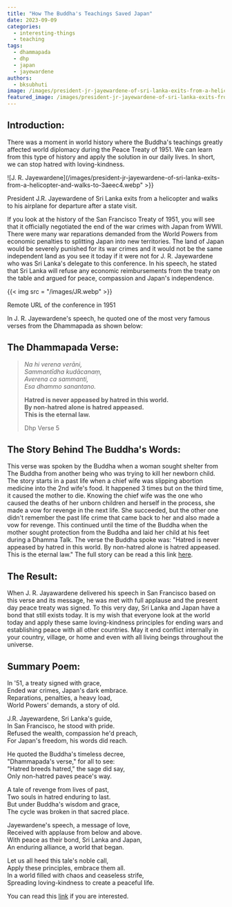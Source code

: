 ```yaml
---
title: "How The Buddha's Teachings Saved Japan"
date: 2023-09-09
categories: 
  - interesting-things
  - teaching
tags: 
  - dhammapada
  - dhp
  - japan
  - jayewardene
authors: 
  - bksubhuti
image: /images/president-jr-jayewardene-of-sri-lanka-exits-from-a-helicopter-and-walks-to-3aeec4.webp
featured_image: /images/president-jr-jayewardene-of-sri-lanka-exits-from-a-helicopter-and-walks-to-3aeec4.webp
---
```


## Introduction:

There was a moment in world history where the Buddha's teachings greatly affected world diplomacy during the Peace Treaty of 1951. We can learn from this type of history and apply the solution in our daily lives. In short, we can stop hatred with loving-kindness.

![J. R. Jayewardene](/images/president-jr-jayewardene-of-sri-lanka-exits-from-a-helicopter-and-walks-to-3aeec4.webp" >}}

President J.R. Jayewardene of Sri Lanka exits from a helicopter and walks to his airplane for departure after a state visit.

If you look at the history of the San Francisco Treaty of 1951, you will see that it officially negotiated the end of the war crimes with Japan from WWII. There were many war reparations demanded from the World Powers from economic penalties to splitting Japan into new territories. The land of Japan would be severely punished for its war crimes and it would not be the same independent land as you see it today if it were not for J. R. Jayewardene who was Sri Lanka's delegate to this conference. In his speech, he stated that Sri Lanka will refuse any economic reimbursements from the treaty on the table and argued for peace, compassion and Japan's independence.

{{< img src = "/images/JR.webp" >}}

Remote URL of the conference in 1951

In J. R. Jayewardene's speech, he quoted one of the most very famous verses from the Dhammapada as shown below:

## The Dhammapada Verse:

> _Na hi verena verāni,  
> Sammantīdha kudācanaṃ,  
> Averena ca sammanti,  
> Esa dhammo sanantano._  
>   
> **Hatred is never appeased by hatred in this world.  
> By non-hatred alone is hatred appeased.  
> This is the eternal law.**
> 
> Dhp Verse 5

## The Story Behind The Buddha's Words:

This verse was spoken by the Buddha when a woman sought shelter from The Buddha from another being who was trying to kill her newborn child. The story starts in a past life when a chief wife was slipping abortion medicine into the 2nd wife's food. It happened 3 times but on the third time, it caused the mother to die. Knowing the chief wife was the one who caused the deaths of her unborn children and herself in the process, she made a vow for revenge in the next life. She succeeded, but the other one didn't remember the past life crime that came back to her and also made a vow for revenge. This continued until the time of the Buddha when the mother sought protection from the Buddha and laid her child at his feet during a Dhamma Talk. The verse the Buddha spoke was: "Hatred is never appeased by hatred in this world. By non-hatred alone is hatred appeased. This is the eternal law." The full story can be read a this link [here](https://www.ancient-buddhist-texts.net/English-Texts/Buddhist-Legends/01-04.htm).

## The Result:

When J. R. Jayawardene delivered his speech in San Francisco based on this verse and its message, he was met with full applause and the present day peace treaty was signed. To this very day, Sri Lanka and Japan have a bond that still exists today. It is my wish that everyone look at the world today and apply these same loving-kindness principles for ending wars and establishing peace with all other countries. May it end conflict internally in your country, village, or home and even with all living beings throughout the universe.

## Summary Poem:

In '51, a treaty signed with grace,  
Ended war crimes, Japan's dark embrace.  
Reparations, penalties, a heavy load,  
World Powers' demands, a story of old.

J.R. Jayewardene, Sri Lanka's guide,  
In San Francisco, he stood with pride.  
Refused the wealth, compassion he'd preach,  
For Japan's freedom, his words did reach.

He quoted the Buddha's timeless decree,  
"Dhammapada's verse," for all to see:  
"Hatred breeds hatred," the sage did say,  
Only non-hatred paves peace's way.

A tale of revenge from lives of past,  
Two souls in hatred enduring to last.  
But under Buddha's wisdom and grace,  
The cycle was broken in that sacred place.

Jayewardene's speech, a message of love,  
Received with applause from below and above.  
With peace as their bond, Sri Lanka and Japan,  
An enduring alliance, a world that began.

Let us all heed this tale's noble call,  
Apply these principles, embrace them all.  
In a world filled with chaos and ceaseless strife,  
Spreading loving-kindness to create a peaceful life.

You can read this [link](https://www.sundaytimes.lk/210919/sunday-times-2/remembering-the-age-long-bonds-between-japan-and-sri-lanka-455690.html) if you are interested.

